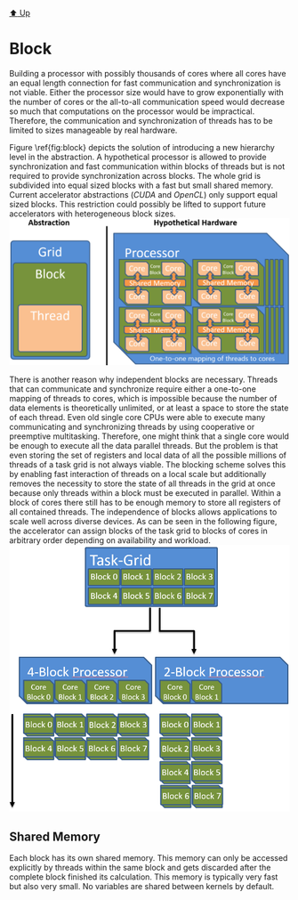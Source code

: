 [:arrow_up: Up](../Abstraction.md)

Block
=====

Building a processor with possibly thousands of cores where all cores have an equal length connection for fast communication and synchronization is not viable.
Either the processor size would have to grow exponentially with the number of cores or the all-to-all communication speed would decrease so much that computations on the processor would be impractical.
Therefore, the communication and synchronization of threads has to be limited to sizes manageable by real hardware.

Figure \ref{fig:block} depicts the solution of introducing a new hierarchy level in the abstraction.
A hypothetical processor is allowed to provide synchronization and fast communication within blocks of threads but is not required to provide synchronization across blocks.
The whole grid is subdivided into equal sized blocks with a fast but small shared memory.
Current accelerator abstractions (*CUDA* and *OpenCL*) only support equal sized blocks.
This restriction could possibly be lifted to support future accelerators with heterogeneous block sizes.
![block](block/block.png)

There is another reason why independent blocks are necessary.
Threads that can communicate and synchronize require either a one-to-one mapping of threads to cores, which is impossible because the number of data elements is theoretically unlimited, or at least a space to store the state of each thread.
Even old single core CPUs were able to execute many communicating and synchronizing threads by using cooperative or preemptive multitasking.
Therefore, one might think that a single core would be enough to execute all the data parallel threads.
But the problem is that even storing the set of registers and local data of all the possible millions of threads of a task grid is not always viable.
The blocking scheme solves this by enabling fast interaction of threads on a local scale but additionally removes the necessity to store the state of all threads in the grid at once because only threads within a block must be executed in parallel.
Within a block of cores there still has to be enough memory to store all registers of all contained threads.
The independence of blocks allows applications to scale well across diverse devices.
As can be seen in the following figure, the accelerator can assign blocks of the task grid to blocks of cores in arbitrary order depending on availability and workload.
![block_scale](block/block_scale.png)

Shared Memory
-------------

Each block has its own shared memory.
This memory can only be accessed explicitly by threads within the same block and gets discarded after the complete block finished its calculation.
This memory is typically very fast but also very small.
No variables are shared between kernels by default.
